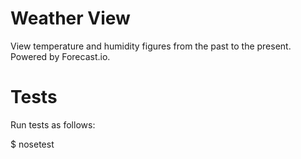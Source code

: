 Weather View
============

View temperature and humidity figures from the past to the present. Powered by Forecast.io.

Tests
=====

Run tests as follows:

$ nosetest


